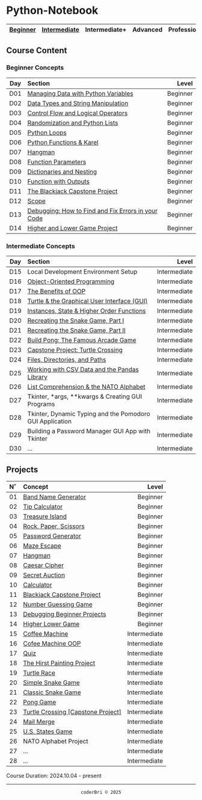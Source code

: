# Python-Notebook


| [Beginner](#beginner-concepts) | [Intermediate](#intermediate-concepts) | Intermediate+ | Advanced | Professional | Projects |
| :------: | :----------: | :-----------: | :------: | :----------: | :------: |

<!-- Based on Dr. Angela Yu's Python Pro Bootcamp. -->


## Course Content

### Beginner Concepts

| Day | Section | Level |
| :-: | :------ | ----: |
| D01 | [Managing Data with Python Variables](./Beginner_Python/D01-Managing_Data_with_Python_Variables/) | Beginner |
| D02 | [Data Types and String Manipulation](./Beginner_Python/D02-Data_Types_and_String_Manipulation/) | Beginner |
| D03 | [Control Flow and Logical Operators](./Beginner_Python/D03-Control_Flow_and_Logical_Operators/) | Beginner |
| D04 | [Randomization and Python Lists](./Beginner_Python/D04-Randomization_and_Lists/) | Beginner |
| D05 | [Python Loops](./Beginner_Python/D05-Loops/) | Beginner |
| D06 | [Python Functions & Karel](./Beginner_Python/D06-Python_Functions_and_Karels/) | Beginner |
| D07 | [Hangman](./Beginner_Python/D07-Review_with_Hangman/) | Beginner |
| D08 | [Function Parameters](./Beginner_Python/D08-Function_Parameters/) | Beginner |
| D09 | [Dictionaries and Nesting](./Beginner_Python/D09-Dictionaries_and_Nesting/) | Beginner |
| D10 | [Function with Outputs](./Beginner_Python/D10-Functions_with_Outputs/) | Beginner |
| D11 | [The Blackjack Capstone Project](./Beginner_Python/D11-Blackjack_Capstone_Project/) | Beginner |
| D12 | [Scope](./Beginner_Python/D12-Scope/) | Beginner | 
| D13 | [Debugging: How to Find and Fix Errors in your Code](./Beginner_Python/D13-Debugging/) | Beginner |
| D14 | [Higher and Lower Game Project](./Beginner_Python/D14-Higher_Lower_Game/) | Beginner |


### Intermediate Concepts

| Day | Section | Level |
| :-: | :------ | ----: |
| D15 | Local Development Environment Setup | Intermediate |
| D16 | [Object-Oriented Programming](./Intermediate_Python/D16-Python_OOP/) | Intermediate |
| D17 | [The Benefits of OOP](./Intermediate_Python/D17-Benefits_of_OOP/) | Intermediate |
| D18 | [Turtle & the Graphical User Interface (GUI)](./Intermediate_Python/D18-Turtle_and_GUI/) | Intermediate |
| D19 | [Instances, State & Higher Order Functions](./Intermediate_Python/D19-Instances_State_HO_Functions/) | Intermediate |
| D20 | [Recreating the Snake Game, Part I](./Intermediate_Python/D20-Snake_Game/) | Intermediate |
| D21 | [Recreating the Snake Game, Part II](./Intermediate_Python/D21-Snake_Game_Pt2/) | Intermediate |
| D22 | [Build Pong: The Famous Arcade Game](./Intermediate_Python/D22-Pong_Game/) | Intermediate |
| D23 | [Capstone Project: Turtle Crossing](./Intermediate_Python/D23-Turtle_Crossing_Capstone/) | Intermediate |
| D24 | [Files, Directories, and Paths](./Intermediate_Python/D24-Files_Directories_Paths/) | Intermediate |
| D25 | [Working with CSV Data and the Pandas Library](./Intermediate_Python/D25-CSV_Data_and_Pandas/) | Intermediate |
| D26 | [List Comprehension & the NATO Alphabet](./Intermediate_Python/D26-List_Comp_and_NATO/) | Intermediate |
| D27 | Tkinter, *args, **kwargs & Creating GUI Programs | Intermediate |
| D28 | Tkinter, Dynamic Typing and the Pomodoro GUI Application | Intermediate |
| D29 | Building a Password Manager GUI App with Tkinter | Intermediate |
| D30 | ... | Intermediate |



## Projects

| N˚ | Concept | Level |
| :- | :------ | ----: |
| 01 | [Band Name Generator](https://github.com/coderbri/01_band_name_generator.git) | Beginner |
| 02 | [Tip Calculator](https://github.com/coderbri/02_tip_calculator.git) | Beginner |
| 03 | [Treasure Island](https://github.com/coderbri/03_treasure_island.git) | Beginner |
| 04 | [Rock, Paper, Scissors](https://github.com/coderbri/04_rock_paper_scissors.git) | Beginner |
| 05 | [Password Generator](https://github.com/coderbri/05_password_generator.git) | Beginner |
| 06 | [Maze Escape](./Beginner_Python/D06-Python_Functions_and_Karels/Reeborgs-World/maze.txt) | Beginner |
| 07 | [Hangman](https://github.com/coderbri/07_hangman) | Beginner |
| 08 | [Caesar Cipher](https://github.com/coderbri/08_caesar_cipher.git) | Beginner |
| 09 | [Secret Auction](https://github.com/coderbri/09_secret_auction.git) | Beginner |
| 10 | [Calculator](https://github.com/coderbri/10_calculator.git) | Beginner |
| 11 | [Blackjack Capstone Project](https://github.com/coderbri/11_blackjack.git) | Beginner |
| 12 | [Number Guessing Game](https://github.com/coderbri/12_great_number_game.git) | Beginner |
| 13 | [Debugging Beginner Projects](./Beginner_Python/D13-Debugging/Debuggging_Exercises/) | Beginner |
| 14 | [Higher Lower Game](https://github.com/coderbri/14_higher_lower_game.git) | Beginner |
| 15 | [Coffee Machine](https://github.com/coderbri/15_coffee_machine.git) | Intermediate |
| 16 | [Cofee Machine OOP](https://github.com/coderbri/16_coffee_machine_oop.git) | Intermediate |
| 17 | [Quiz](https://github.com/coderbri/17_quiz_game.git) | Intermediate |
| 18 | [The Hirst Painting Project](https://github.com/coderbri/18_hirst_painting_project.git) | Intermediate |
| 19 | [Turtle Race](https://github.com/coderbri/19_turtle_race.git) | Intermediate |
| 20 | [Simple Snake Game](https://github.com/coderbri/20_Simple_Snake_Game.git) | Intermediate |
| 21 | [Classic Snake Game](https://github.com/coderbri/21_Snake_Game.git) | Intermediate |
| 22 | [Pong Game](https://github.com/coderbri/22_Pong.git) | Intermediate |
| 23 | [Turtle Crossing [Capstone Project]](https://github.com/coderbri/23_Turtle_Crossing.git) | Intermediate |
| 24 | [Mail Merge](https://github.com/coderbri/24_Mail_Merge.git) | Intermediate |
| 25 | [U.S. States Game](https://github.com/coderbri/25_United_States_Game.git) | Intermediate |
| 26 | NATO Alphabet Project | Intermediate |
| 27 | ... | Intermediate |
| 28 | ... | Intermediate |

Course Duration: 2024.10.04 - present

---
<section align="center">
  <code>coderBri © 2025</code>
</section>
